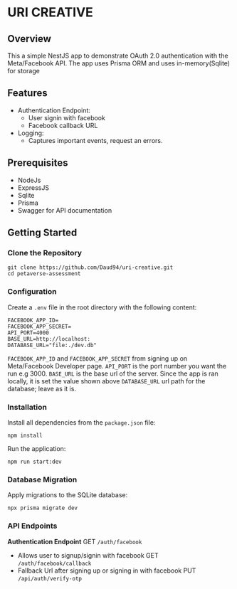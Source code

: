# URI CREATIVE
## Overview
This a simple NestJS app to demonstrate OAuth 2.0 authentication with the Meta/Facebook API. The app uses Prisma ORM and
uses in-memory(Sqlite) for storage
## Features
- Authentication Endpoint:
    - User signin with facebook
    - Facebook callback URL
- Logging:
    - Captures important events, request an errors.
## Prerequisites
- NodeJs
- ExpressJS
- Sqlite
- Prisma
- Swagger for API documentation
## Getting Started
### Clone the Repository
```shell
git clone https://github.com/Daud94/uri-creative.git
cd petaverse-assessment
```
### Configuration
Create a `.env` file in the root directory with the following content:
```dotenv
FACEBOOK_APP_ID=
FACEBOOK_APP_SECRET=
API_PORT=4000
BASE_URL=http://localhost:
DATABASE_URL="file:./dev.db"
```
`FACEBOOK_APP_ID` and `FACEBOOK_APP_SECRET` from signing up on Meta/Facebook Developer page.
`API_PORT` is the port number you want the run e.g 3000.
`BASE_URL` is the base url of the server. Since the app is ran locally, it is set the value shown above
`DATABASE_URL` url path for the database; leave as it is.

### Installation
Install all dependencies from the `package.json` file:
```shell
npm install
```
Run the application:
```shell
npm run start:dev
```
### Database Migration
Apply migrations to the SQLite database:
```shell
npx prisma migrate dev
```

### API Endpoints
**Authentication Endpoint**
GET `/auth/facebook`
- Allows user to signup/signin with facebook
  GET `/auth/facebook/callback`
- Fallback Url after signing up or signing in with facebook
  PUT `/api/auth/verify-otp`